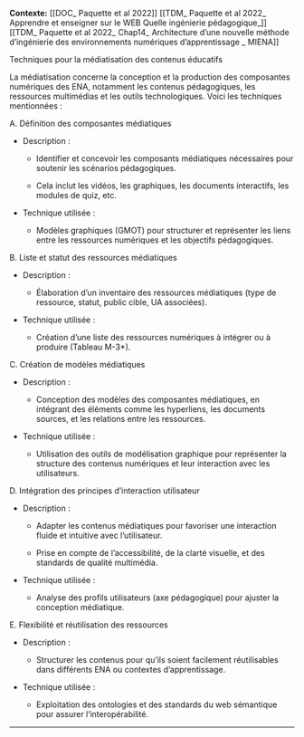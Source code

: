 
**Contexte:**
[[DOC_ Paquette et al 2022]]
[[TDM_ Paquette et al 2022_ Apprendre et enseigner sur le WEB Quelle ingénierie pédagogique_]]
[[TDM_ Paquette et al 2022_ Chap14_ Architecture d’une nouvelle méthode d’ingénierie des environnements numériques d’apprentissage _ MIENA]]


Techniques pour la médiatisation des contenus éducatifs

La médiatisation concerne la conception et la production des composantes numériques des ENA, notamment les contenus pédagogiques, les ressources multimédias et les outils technologiques. Voici les techniques mentionnées :

A. Définition des composantes médiatiques

- Description :
    
    - Identifier et concevoir les composants médiatiques nécessaires pour soutenir les scénarios pédagogiques.
        
    - Cela inclut les vidéos, les graphiques, les documents interactifs, les modules de quiz, etc.
        
- Technique utilisée :
    
    - Modèles graphiques (GMOT) pour structurer et représenter les liens entre les ressources numériques et les objectifs pédagogiques.
        

B. Liste et statut des ressources médiatiques

- Description :
    
    - Élaboration d’un inventaire des ressources médiatiques (type de ressource, statut, public cible, UA associées).
        
- Technique utilisée :
    
    - Création d’une liste des ressources numériques à intégrer ou à produire (Tableau M-3*).
        

C. Création de modèles médiatiques

- Description :
    
    - Conception des modèles des composantes médiatiques, en intégrant des éléments comme les hyperliens, les documents sources, et les relations entre les ressources.
        
- Technique utilisée :
    
    - Utilisation des outils de modélisation graphique pour représenter la structure des contenus numériques et leur interaction avec les utilisateurs.
        

D. Intégration des principes d’interaction utilisateur

- Description :
    
    - Adapter les contenus médiatiques pour favoriser une interaction fluide et intuitive avec l’utilisateur.
        
    - Prise en compte de l’accessibilité, de la clarté visuelle, et des standards de qualité multimédia.
        
- Technique utilisée :
    
    - Analyse des profils utilisateurs (axe pédagogique) pour ajuster la conception médiatique.
        

E. Flexibilité et réutilisation des ressources

- Description :
    
    - Structurer les contenus pour qu’ils soient facilement réutilisables dans différents ENA ou contextes d’apprentissage.
        
- Technique utilisée :
    
    - Exploitation des ontologies et des standards du web sémantique pour assurer l’interopérabilité.
        

---